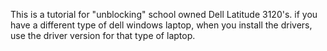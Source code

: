 This is a tutorial for "unblocking" school owned Dell Latitude 3120's. if you have a different type of dell windows laptop, when you install the drivers, use the driver version for that type of laptop. 
